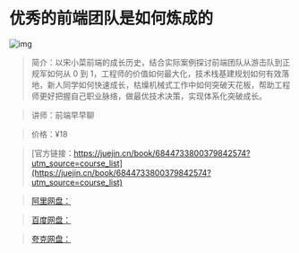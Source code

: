 # 优秀的前端团队是如何炼成的

![img](../../assets/16b02e4045bfca49~tplv-t2oaga2asx-no-mark:280:280:200:280.png)

> 简介：以宋小菜前端的成长历史，结合实际案例探讨前端团队从游击队到正规军如何从 0 到 1，工程师的价值如何最大化，技术栈基建规划如何有效落地，新人同学如何快速成长，枯燥机械式工作中如何突破天花板，帮助工程师更好把握自己职业脉络，做最优技术决策，实现体系化突破成长。

> 讲师：前端早早聊

> 价格：¥18

> [官方链接：https://juejin.cn/book/6844733800379842574?utm_source=course_list](https://juejin.cn/book/6844733800379842574?utm_source=course_list)

> [阿里网盘：]()

> [百度网盘：]()

> [夸克网盘：]()
